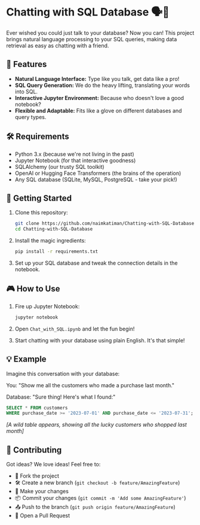 # Chatting with SQL Database 🗣️💬

Ever wished you could just talk to your database? Now you can! This project brings natural language processing to your SQL queries, making data retrieval as easy as chatting with a friend.

## 🌟 Features

- **Natural Language Interface:** Type like you talk, get data like a pro!
- **SQL Query Generation:** We do the heavy lifting, translating your words into SQL.
- **Interactive Jupyter Environment:** Because who doesn't love a good notebook?
- **Flexible and Adaptable:** Fits like a glove on different databases and query types.

## 🛠️ Requirements

- Python 3.x (because we're not living in the past)
- Jupyter Notebook (for that interactive goodness)
- SQLAlchemy (our trusty SQL toolkit)
- OpenAI or Hugging Face Transformers (the brains of the operation)
- Any SQL database (SQLite, MySQL, PostgreSQL - take your pick!)

## 🚀 Getting Started

1. Clone this repository:
   ```bash
   git clone https://github.com/naimkatiman/Chatting-with-SQL-Database.git
   cd Chatting-with-SQL-Database
   ```

2. Install the magic ingredients:
   ```bash
   pip install -r requirements.txt
   ```

3. Set up your SQL database and tweak the connection details in the notebook.

## 🎮 How to Use

1. Fire up Jupyter Notebook:
   ```bash
   jupyter notebook
   ```

2. Open `Chat_with_SQL.ipynb` and let the fun begin!

3. Start chatting with your database using plain English. It's that simple!

## 💡 Example

Imagine this conversation with your database:

You: "Show me all the customers who made a purchase last month."

Database: "Sure thing! Here's what I found:"

```sql
SELECT * FROM customers 
WHERE purchase_date >= '2023-07-01' AND purchase_date <= '2023-07-31';
```

*[A wild table appears, showing all the lucky customers who shopped last month]*

## 🤝 Contributing

Got ideas? We love ideas! Feel free to:
- 🍴 Fork the project
- 🛠️ Create a new branch (`git checkout -b feature/AmazingFeature`)
- 🔧 Make your changes
- 📦 Commit your changes (`git commit -m 'Add some AmazingFeature'`)
- 📤 Push to the branch (`git push origin feature/AmazingFeature`)
- 🎉 Open a Pull Request

